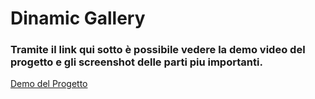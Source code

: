 # Dinamic Gallery

### Tramite il link qui sotto è possibile vedere la demo video del progetto e gli screenshot delle parti piu importanti.

[Demo del Progetto](https://drive.google.com/drive/folders/1vtzPyBkuK_TywRBBS7k98mtHIQd80W4k?usp=drive_link)
